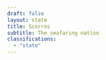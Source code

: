 ```yaml
---
draft: false
layout: state
title: Scorros
subtitle: The seafaring nation
classifications:
  - "state"
---
```

